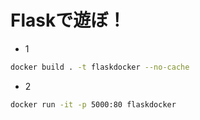 # Flaskで遊ぼ！

- 1
```sh
docker build . -t flaskdocker --no-cache
```

- 2
```sh
docker run -it -p 5000:80 flaskdocker
```
